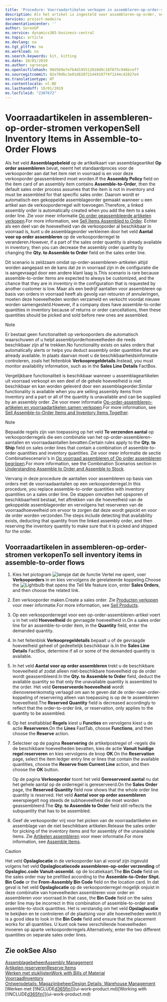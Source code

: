 ```yaml
---
title: 'Procedure: Voorraadartikelen verkopen in assembleren-op-order-stromen | Microsoft Docs'
description: Als het artikel is ingesteld voor assembleren-op-order, neemt het standaardproces voor de verkooporder aan dat het item niet in voorraad is en voor deze verkooporder geassembleerd moet worden. Daarom wordt er automatisch een gekoppelde assemblageorder gemaakt wanneer u een artikel aan de verkooporderregel wilt toevoegen.
services: project-madeira
documentationcenter: ''
author: SorenGP
ms.service: dynamics365-business-central
ms.topic: article
ms.devlang: na
ms.tgt_pltfrm: na
ms.workload: na
ms.search.keywords: kit, kitting
ms.date: 10/01/2019
ms.author: sgroespe
ms.openlocfilehash: 98d5b9e7efb4d195512010d9c18f875c946bcef7
ms.sourcegitcommit: 02e704bc3e01d62072144919774f1244c42827e4
ms.translationtype: HT
ms.contentlocale: nl-BE
ms.lasthandoff: 10/01/2019
ms.locfileid: "2307672"
---
```

# <a name="sell-inventory-items-in-assemble-to-order-flows"></a><span data-ttu-id="37dd9-104">Voorraadartikelen in assembleren-op-order-stromen verkopen</span><span class="sxs-lookup"><span data-stu-id="37dd9-104">Sell Inventory Items in Assemble-to-Order Flows</span></span>
<span data-ttu-id="37dd9-105">Als het veld **Assemblagebeleid** op de artikelkaart van assemblageartikel **Op order assembleren** bevat, neemt het standaardproces voor de verkooporder aan dat het item niet in voorraad is en voor deze verkooporder geassembleerd moet worden.</span><span class="sxs-lookup"><span data-stu-id="37dd9-105">If the **Assembly Policy** field on the item card of an assembly item contains **Assemble-to-Order**, then the default sales order process assumes that the item is not in inventory and must be assembled for that specific sales order.</span></span> <span data-ttu-id="37dd9-106">Daarom wordt er automatisch een gekoppelde assemblageorder gemaakt wanneer u een artikel aan de verkooporderregel wilt toevoegen.</span><span class="sxs-lookup"><span data-stu-id="37dd9-106">Therefore, a linked assembly order is automatically created when you add the item to a sales order line.</span></span> <span data-ttu-id="37dd9-107">Zie voor meer informatie [Op order geassembleerde artikelen verkopen](assembly-how-to-sell-items-assembled-to-order.md).</span><span class="sxs-lookup"><span data-stu-id="37dd9-107">For more information, see [Sell Items Assembled to Order](assembly-how-to-sell-items-assembled-to-order.md).</span></span> <span data-ttu-id="37dd9-108">Echter als een deel van de hoeveelheid van de verkooporder al beschikbaar in voorraad is, kunt u de assemblageorder verkleinen door het veld **Aantal voor op order assembleren** op de verkooporderregel te veranderen.</span><span class="sxs-lookup"><span data-stu-id="37dd9-108">However, if a part of the sales order quantity is already available in inventory, then you can decrease the assembly order quantity by changing the **Qty. to Assemble to Order** field on the sales order line.</span></span>  

<span data-ttu-id="37dd9-109">Dit scenario is zeldzaam omdat op-order-assembleren-artikelen altijd worden aangepast en de kans dat ze in voorraad zijn in de configuratie die is aangevraagd door een andere klant laag is.</span><span class="sxs-lookup"><span data-stu-id="37dd9-109">This scenario is rare because assemble-to-order items are expected to always be customized, and the chance that they are in inventory in the configuration that is requested by another customer is low.</span></span> <span data-ttu-id="37dd9-110">Maar als een bedrijf aantallen voor assembleren op basis van orders in voorraad heeft als gevolg van retouren of annuleringen, moeten deze hoeveelheden worden verzameld en verkocht voordat nieuwe worden samengesteld.</span><span class="sxs-lookup"><span data-stu-id="37dd9-110">However, if a company does have assemble-to-order quantities in inventory because of returns or order cancellations, then these quantities should be picked and sold before new ones are assembled.</span></span>  

> [!NOTE]  
>  <span data-ttu-id="37dd9-111">Er bestaat geen functionaliteit op verkooporders die automatisch waarschuwen of u helpt assemblyorderhoeveelheden die reeds beschikbaar zijn af te trekken.</span><span class="sxs-lookup"><span data-stu-id="37dd9-111">No functionality exists on sales orders that automatically alerts or helps you deduct assembly order quantities that are already available.</span></span> <span data-ttu-id="37dd9-112">In plaats daarvan moet u de beschikbaarheidsinformatie controleren, zoals het feitenblok **Verkoopregeldetails**.</span><span class="sxs-lookup"><span data-stu-id="37dd9-112">Instead, you must monitor availability information, such as in the **Sales Line Details** FactBox.</span></span>  

<span data-ttu-id="37dd9-113">Vergelijkbare functionaliteit is beschikbaar wanneer u assemblageartikelen uit voorraad verkoopt en een deel of de gehele hoeveelheid is niet beschikbaar en kan worden geleverd door een assemblageorder.</span><span class="sxs-lookup"><span data-stu-id="37dd9-113">Similar functionality is available when you are selling assembly items from inventory and a part or all of the quantity is unavailable and can be supplied by an assembly order.</span></span> <span data-ttu-id="37dd9-114">Zie voor meer informatie [Op-order-assembleren-artikelen en voorraadartikelen samen verkopen](assembly-how-to-sell-assemble-to-order-items-and-inventory-items-together.md).</span><span class="sxs-lookup"><span data-stu-id="37dd9-114">For more information, see [Sell Assemble-to-Order Items and Inventory Items Together](assembly-how-to-sell-assemble-to-order-items-and-inventory-items-together.md).</span></span>  

> [!NOTE]  
>  <span data-ttu-id="37dd9-115">Bepaalde regels zijn van toepassing op het veld **Te verzenden aantal** op verkooporderregels die een combinatie van het op-order-assembleren-aantallen en voorraadaantallen bevatten.</span><span class="sxs-lookup"><span data-stu-id="37dd9-115">Certain rules apply to the **Qty. to Ship** field on sales order lines that contain a combination of assemble-to-order quantities and inventory quantities.</span></span> <span data-ttu-id="37dd9-116">Zie voor meer informatie de sectie Combinatiescenario's in [Op voorraad assembleren of Op order assembleren begrijpen](assembly-assemble-to-order-or-assemble-to-stock.md).</span><span class="sxs-lookup"><span data-stu-id="37dd9-116">For more information, see the Combination Scenarios section in [Understanding Assemble to Order and Assemble to Stock](assembly-assemble-to-order-or-assemble-to-stock.md).</span></span>  

<span data-ttu-id="37dd9-117">Vervang in deze procedure de aantallen voor assembleren op basis van orders met de voorraadaantallen op een verkooporderregel.</span><span class="sxs-lookup"><span data-stu-id="37dd9-117">In this procedure, you replace assemble-to-order quantities with inventory quantities on a sales order line.</span></span> <span data-ttu-id="37dd9-118">De stappen omvatten het opsporen of beschikbaarheid bestaat, het aftrekken van die hoeveelheid van de gekoppelde assemblageorder en vervolgens het reserveren van de voorraadhoeveelheid om ervoor te zorgen dat deze wordt gepickt en voor de order worden verzonden.</span><span class="sxs-lookup"><span data-stu-id="37dd9-118">The steps include detecting that availability exists, deducting that quantity from the linked assembly order, and then reserving the inventory quantity to make sure that it is picked and shipped for the order.</span></span>  

## <a name="to-sell-inventory-items-in-assemble-to-order-flows"></a><span data-ttu-id="37dd9-119">Voorraadartikelen in assembleren-op-order-stromen verkopen</span><span class="sxs-lookup"><span data-stu-id="37dd9-119">To sell inventory items in assemble-to-order flows</span></span>  
1.  <span data-ttu-id="37dd9-120">Kies het pictogram ![lampje dat de functie Vertel me opent](media/ui-search/search_small.png "Vertel me wat u wilt doen"), voer **Verkooporders** in en kies vervolgens de gerelateerde koppeling.</span><span class="sxs-lookup"><span data-stu-id="37dd9-120">Choose the ![Lightbulb that opens the Tell Me feature](media/ui-search/search_small.png "Tell me what you want to do") icon, enter **Sales Orders**, and then choose the related link.</span></span>  
2.  <span data-ttu-id="37dd9-121">Een verkooporder maken.</span><span class="sxs-lookup"><span data-stu-id="37dd9-121">Create a sales order.</span></span> <span data-ttu-id="37dd9-122">Zie [Producten verkopen](sales-how-sell-products.md) voor meer informatie.</span><span class="sxs-lookup"><span data-stu-id="37dd9-122">For more information, see [Sell Products](sales-how-sell-products.md).</span></span>  
3.  <span data-ttu-id="37dd9-123">Op een verkooporderregel voor een op-order-assembleren-artikel voert u in het veld **Hoeveelheid** de gevraagde hoeveelheid in.</span><span class="sxs-lookup"><span data-stu-id="37dd9-123">On a sales order line for an assemble-to-order item, in the **Quantity** field, enter the demanded quantity.</span></span>  
4.  <span data-ttu-id="37dd9-124">In het feitenblok **Verkoopregeldetails** bepaalt u of de gevraagde hoeveelheid geheel of gedeeltelijk beschikbaar is.</span><span class="sxs-lookup"><span data-stu-id="37dd9-124">In the **Sales Line Details** FactBox, determine if all or some of the demanded quantity is available.</span></span>  
5.  <span data-ttu-id="37dd9-125">In het veld **Aantal voor op order assembleren** trekt u de beschikbare hoeveelheid af zodat alleen niet-beschikbare hoeveelheid op de order wordt geassembleerd.</span><span class="sxs-lookup"><span data-stu-id="37dd9-125">In the **Qty. to Assemble to Order** field, deduct the available quantity so that only the unavailable quantity is assembled to the order.</span></span> <span data-ttu-id="37dd9-126">Het veld **Gereserveerde hoeveelheid** wordt dienovereenkomstig verlaagd om aan te geven dat de order-naar-order-koppeling of reservering alleen van toepassing is op de te assembleren hoeveelheid.</span><span class="sxs-lookup"><span data-stu-id="37dd9-126">The **Reserved Quantity** field is decreased accordingly to reflect that the order-to-order link, or reservation, only applies to the quantity to be assembled.</span></span>  
6.  <span data-ttu-id="37dd9-127">Op het sneltabblad **Regels** kiest u **Functies** en vervolgens kiest u de actie **Reserveren**.</span><span class="sxs-lookup"><span data-stu-id="37dd9-127">On the **Lines** FastTab, choose **Functions**, and then choose the **Reserve** action.</span></span>  
7.  <span data-ttu-id="37dd9-128">Selecteer op de pagina **Reservering** de artikelpostregel of -regels die de beschikbare hoeveelheden bevatten, kies de actie **Vanuit huidige regel reserveren** en kies vervolgens de knop **OK**.</span><span class="sxs-lookup"><span data-stu-id="37dd9-128">On the **Reservation** page, select the item ledger entry line or lines that contain the available quantities, choose the **Reserve from Current Line** action, and then choose the **OK** button.</span></span>  

    <span data-ttu-id="37dd9-129">Op de pagina **Verkooporder** toont het veld **Gereserveerd aantal** nu dat het gehele aantal op de orderregel is gereserveerd.</span><span class="sxs-lookup"><span data-stu-id="37dd9-129">On the **Sales Order** page, the **Reserved Quantity** field now shows that the whole order line quantity is reserved.</span></span> <span data-ttu-id="37dd9-130">Het veld **Aantal voor op order assembleren** weerspiegelt nog steeds de subhoeveelheid die moet worden geassembleerd.</span><span class="sxs-lookup"><span data-stu-id="37dd9-130">The **Qty. to Assemble to Order** field still reflects the subquantity that has to be assembled.</span></span>  

8.  <span data-ttu-id="37dd9-131">Geef de verkooporder vrij voor het picken van de voorraadartikelen en assemblage van de niet beschikbare artikelen.</span><span class="sxs-lookup"><span data-stu-id="37dd9-131">Release the sales order for picking of the inventory items and for assembly of the unavailable items.</span></span> <span data-ttu-id="37dd9-132">Zie [Artikelen assembleren](assembly-how-to-assemble-items.md) voor meer informatie.</span><span class="sxs-lookup"><span data-stu-id="37dd9-132">For more information, see [Assemble Items](assembly-how-to-assemble-items.md).</span></span>  

> [!CAUTION]  
>  <span data-ttu-id="37dd9-133">Het veld **Opslaglocatie** in de verkooporder kan al vooraf zijn ingevuld volgens het veld **Opslaglocatiecode assembleren-op-order verzending** of **Opslagloc.code Vanuit-assembl.** op de locatiekaart.</span><span class="sxs-lookup"><span data-stu-id="37dd9-133">The **Bin Code** field on the sales order may be prefilled according to the **Assemble-to-Order Shpt. Bin Code** or the **From-Assembly Bin Code** field on the location card.</span></span> <span data-ttu-id="37dd9-134">In dat geval is het veld **Opslaglocatie** op de verkooporderregel mogelijk onjuist in deze combinatie van hoeveelheden assembleren voor order en assembleren voor voorraad.</span><span class="sxs-lookup"><span data-stu-id="37dd9-134">In that case, the **Bin Code** field on the sales order line may be incorrect in this combination of assemble-to-order and assemble-to-stock quantities.</span></span> <span data-ttu-id="37dd9-135">Het is verstandig om het veld **Opslaglocatie** te bekijken en te controleren of de plaatsing voor alle hoeveelheden werkt.</span><span class="sxs-lookup"><span data-stu-id="37dd9-135">It is a good idea to look in the **Bin Code** field and ensure that the placement works for all quantities.</span></span> <span data-ttu-id="37dd9-136">U kunt ook twee verschillende hoeveelheden invoeren op aparte verkooporderregels.</span><span class="sxs-lookup"><span data-stu-id="37dd9-136">Alternatively, enter the two different quantities on separate sales order lines.</span></span>  

## <a name="see-also"></a><span data-ttu-id="37dd9-137">Zie ook</span><span class="sxs-lookup"><span data-stu-id="37dd9-137">See Also</span></span>  
[<span data-ttu-id="37dd9-138">Assemblagebeheer</span><span class="sxs-lookup"><span data-stu-id="37dd9-138">Assembly Management</span></span>](assembly-assemble-items.md)  
[<span data-ttu-id="37dd9-139">Artikelen reserveren</span><span class="sxs-lookup"><span data-stu-id="37dd9-139">Reserve Items</span></span>](inventory-how-to-reserve-items.md)  
[<span data-ttu-id="37dd9-140">Werken met stuklijsten</span><span class="sxs-lookup"><span data-stu-id="37dd9-140">Work with Bills of Material</span></span>](inventory-how-work-BOMs.md)  
[<span data-ttu-id="37dd9-141">Voorraad</span><span class="sxs-lookup"><span data-stu-id="37dd9-141">Inventory</span></span>](inventory-manage-inventory.md)  
[<span data-ttu-id="37dd9-142">Ontwerpdetails: Magazijnbeheer</span><span class="sxs-lookup"><span data-stu-id="37dd9-142">Design Details: Warehouse Management</span></span>](design-details-warehouse-management.md)  
<span data-ttu-id="37dd9-143">[Werken met [!INCLUDE[d365fin](includes/d365fin_md.md)]](ui-work-product.md)</span><span class="sxs-lookup"><span data-stu-id="37dd9-143">[Working with [!INCLUDE[d365fin](includes/d365fin_md.md)]](ui-work-product.md)</span></span>
